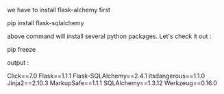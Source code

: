 we have to install flask-alchemy first

pip install flask-sqlalchemy

above command will install several python packages.
Let's check it out :

pip freeze

output :

Click==7.0
Flask==1.1.1
Flask-SQLAlchemy==2.4.1
itsdangerous==1.1.0
Jinja2==2.10.3
MarkupSafe==1.1.1
SQLAlchemy==1.3.12
Werkzeug==0.16.0
